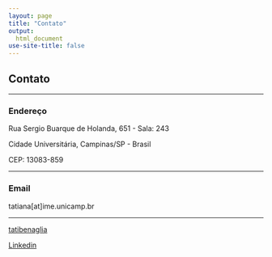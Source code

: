 ```yaml
---
layout: page
title: "Contato"
output:
  html_document
use-site-title: false
---
```


<link rel="stylesheet" href="https://use.fontawesome.com/releases/v5.2.0/css/all.css" integrity="sha384-hWVjflwFxL6sNzntih27bfxkr27PmbbK/iSvJ+a4+0owXq79v+lsFkW54bOGbiDQ" crossorigin="anonymous">

## <i class="far fa-envelope"></i> Contato

---- 
### Endereço

Rua Sergio Buarque de Holanda, 651 - Sala: 243

Cidade Universitária, Campinas/SP - Brasil

CEP: 13083-859

----

### Email

<i class="fas fa-at"></i> tatiana[at]ime.unicamp.br

----

<i class="fab fa-github"></i> [tatibenaglia](https://github.com/tatibenaglia) 

<i class="fab fa-linkedin"></i> [Linkedin](https://www.linkedin.com/in/tatiana-benaglia-6231291/)